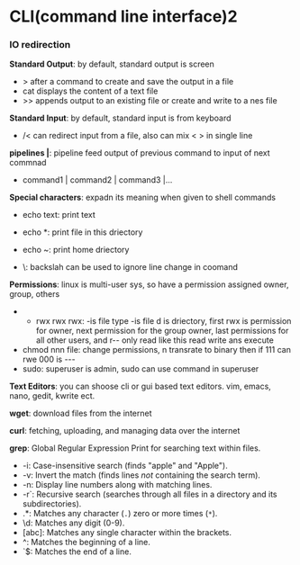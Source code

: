 # CLI(command line interface)2

### __IO redirection__

__Standard Output__: by default, standard output is screen
 * \> after a command to create and save the output in a file
 * cat displays the content of a text file
 * \>\> appends output to an existing file or create and write to a nes file 

__Standard Input__: by default, standard input is from keyboard
  * /< can redirect input from a file, also can mix \< \> in single line

__pipelines |__: pipeline feed output of previous command to input of next commnad
  * command1 | command2 | command3 |...

__Special characters__: expadn its meaning when given to shell commands
  * echo text: print text
  * echo *: print file in this driectory
  * echo ~: print home driectory

  * \\: backslah can be used to ignore line change in coomand

__Permissions__: linux is multi-user sys, so have a permission assigned owner, group, others
  * - rwx rwx rwx: -is file type -is file d is driectory, first rwx is permission for owner, next permission for the group owner, last permissions for all other users, and r-- only read like this read write ans execute
  * chmod nnn file: change permissions, n transrate to binary then if 111 can rwe 000 is ---
  * sudo: superuser is admin, sudo can use command in superuser

__Text Editors__: you can shoose cli or gui based text editors. vim, emacs, nano, gedit, kwrite ect.

__wget__: download files from the internet

__curl__: fetching, uploading, and managing data over the internet

__grep__: Global Regular Expression Print for searching text within files.
  * -i: Case-insensitive search (finds "apple" and "Apple").
  * -v: Invert the match (finds lines *not* containing the search term).
  * -n: Display line numbers along with matching lines.
  * -r`: Recursive search (searches through all files in a directory and its subdirectories).
  * .*: Matches any character (`.`) zero or more times (`*`).
  * \d: Matches any digit (0-9).
  * [abc]: Matches any single character within the brackets.
  * ^: Matches the beginning of a line.
  * `$: Matches the end of a line.
